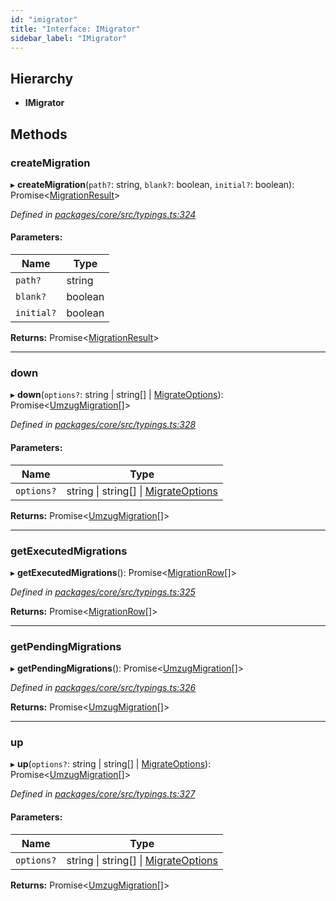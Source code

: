 ```yaml
---
id: "imigrator"
title: "Interface: IMigrator"
sidebar_label: "IMigrator"
---
```


## Hierarchy

* **IMigrator**

## Methods

### createMigration

▸ **createMigration**(`path?`: string, `blank?`: boolean, `initial?`: boolean): Promise&#60;[MigrationResult](../globals.md#migrationresult)>

*Defined in [packages/core/src/typings.ts:324](https://github.com/mikro-orm/mikro-orm/blob/d945b8a11/packages/core/src/typings.ts#L324)*

#### Parameters:

Name | Type |
------ | ------ |
`path?` | string |
`blank?` | boolean |
`initial?` | boolean |

**Returns:** Promise&#60;[MigrationResult](../globals.md#migrationresult)>

___

### down

▸ **down**(`options?`: string \| string[] \| [MigrateOptions](../globals.md#migrateoptions)): Promise&#60;[UmzugMigration](../globals.md#umzugmigration)[]>

*Defined in [packages/core/src/typings.ts:328](https://github.com/mikro-orm/mikro-orm/blob/d945b8a11/packages/core/src/typings.ts#L328)*

#### Parameters:

Name | Type |
------ | ------ |
`options?` | string \| string[] \| [MigrateOptions](../globals.md#migrateoptions) |

**Returns:** Promise&#60;[UmzugMigration](../globals.md#umzugmigration)[]>

___

### getExecutedMigrations

▸ **getExecutedMigrations**(): Promise&#60;[MigrationRow](../globals.md#migrationrow)[]>

*Defined in [packages/core/src/typings.ts:325](https://github.com/mikro-orm/mikro-orm/blob/d945b8a11/packages/core/src/typings.ts#L325)*

**Returns:** Promise&#60;[MigrationRow](../globals.md#migrationrow)[]>

___

### getPendingMigrations

▸ **getPendingMigrations**(): Promise&#60;[UmzugMigration](../globals.md#umzugmigration)[]>

*Defined in [packages/core/src/typings.ts:326](https://github.com/mikro-orm/mikro-orm/blob/d945b8a11/packages/core/src/typings.ts#L326)*

**Returns:** Promise&#60;[UmzugMigration](../globals.md#umzugmigration)[]>

___

### up

▸ **up**(`options?`: string \| string[] \| [MigrateOptions](../globals.md#migrateoptions)): Promise&#60;[UmzugMigration](../globals.md#umzugmigration)[]>

*Defined in [packages/core/src/typings.ts:327](https://github.com/mikro-orm/mikro-orm/blob/d945b8a11/packages/core/src/typings.ts#L327)*

#### Parameters:

Name | Type |
------ | ------ |
`options?` | string \| string[] \| [MigrateOptions](../globals.md#migrateoptions) |

**Returns:** Promise&#60;[UmzugMigration](../globals.md#umzugmigration)[]>
